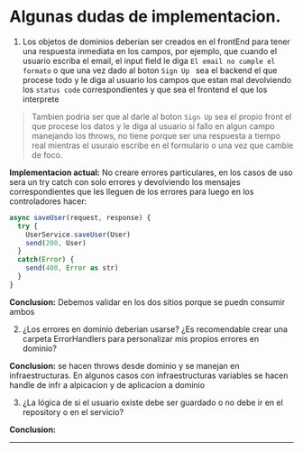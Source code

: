# Algunas dudas de implementacion.


1. Los objetos de dominios deberian ser creados en el frontEnd para tener una respuesta inmediata en los campos, por ejemplo, que cuando el usuario escriba el email, el input field le diga ``El email no cumple el formato`` o que una vez dado al boton ``Sign Up `` sea el backend el que procese todo y le diga al usuario los campos que estan mal devolviendo los ``status code`` correspondientes y que sea el frontend el que los interprete
>  Tambien podria ser que al darle al boton ``Sign Up`` sea el propio front el que procese los datos y le diga al usuario si fallo en algun campo manejando los throws, no tiene porque ser una respuesta a tiempo real mientras el usuraio escribe en el formulario o una vez que cambie de foco.

**Implementacion actual:** No creare errores particulares, en los casos de uso sera un try catch con solo errores y devolviendo los mensajes correspondientes que les lleguen de los errores para luego en los controladores hacer:
```ts
async saveUser(request, response) {
  try {
    UserService.saveUser(User)
    send(200, User)
  }
  catch(Error) {
    send(400, Error as str)
  }
}
```

**Conclusion:**    Debemos validar en los dos sitios porque se puedn consumir ambos

2. ¿Los errores en dominio deberian usarse? ¿Es recomendable crear una carpeta ErrorHandlers para personalizar mis propios errores en dominio?
 
**Conclusion:**  se hacen throws desde dominio y se manejan en infraestructuras. En algunos casos con infraestructuras variables se hacen handle de infr a alpicacion y  de aplicacion a dominio

3. ¿La lógica de si el usuario existe debe ser guardado o no debe ir en el repository o en el servicio? 

**Conclusion:**  

---